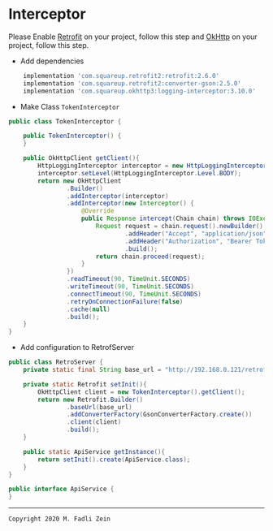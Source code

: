 # Interceptor

Please Enable [Retrofit](https://square.github.io/retrofit/) on your project, follow this step and [OkHttp](https://square.github.io/okhttp/interceptors/) on your project, follow this step.

- Add dependencies
```gradle
    implementation 'com.squareup.retrofit2:retrofit:2.6.0'
    implementation 'com.squareup.retrofit2:converter-gson:2.5.0'
    implementation 'com.squareup.okhttp3:logging-interceptor:3.10.0'
```

- Make Class `TokenInterceptor`
```java
public class TokenInterceptor {

    public TokenInterceptor() {
    }

    public OkHttpClient getClient(){
        HttpLoggingInterceptor interceptor = new HttpLoggingInterceptor();
        interceptor.setLevel(HttpLoggingInterceptor.Level.BODY);
        return new OkHttpClient
                .Builder()
                .addInterceptor(interceptor)
                .addInterceptor(new Interceptor() {
                    @Override
                    public Response intercept(Chain chain) throws IOException {
                        Request request = chain.request().newBuilder()
                                .addHeader("Accept", "application/json")
                                .addHeader("Authorization", "Bearer Token")
                                .build();
                        return chain.proceed(request);
                    }
                })
                .readTimeout(90, TimeUnit.SECONDS)
                .writeTimeout(90, TimeUnit.SECONDS)
                .connectTimeout(90, TimeUnit.SECONDS)
                .retryOnConnectionFailure(false)
                .cache(null)
                .build();
    }
}
```

- Add configuration to RetrofServer
```java
public class RetroServer {
    private static final String base_url = "http://192.168.0.121/retrofit/";

    private static Retrofit setInit(){
        OkHttpClient client = new TokenInterceptor().getClient();
        return new Retrofit.Builder()
                .baseUrl(base_url)
                .addConverterFactory(GsonConverterFactory.create())
                .client(client)
                .build();
    }

    public static ApiService getInstance(){
        return setInit().create(ApiService.class);
    }
}

public interface ApiService {
}
```

---

```
Copyright 2020 M. Fadli Zein
```
